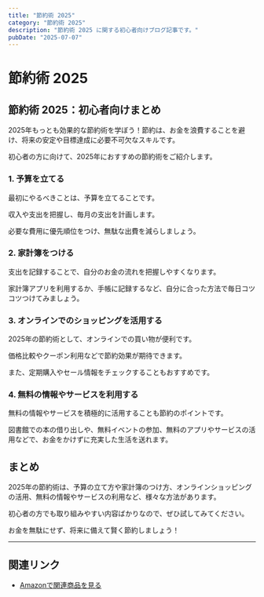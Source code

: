 ```yaml
---
title: "節約術 2025"
category: "節約術 2025"
description: "節約術 2025 に関する初心者向けブログ記事です。"
pubDate: "2025-07-07"
---
```


# 節約術 2025

## 節約術 2025：初心者向けまとめ

2025年もっとも効果的な節約術を学ぼう！節約は、お金を浪費することを避け、将来の安定や目標達成に必要不可欠なスキルです。

初心者の方に向けて、2025年におすすめの節約術をご紹介します。



### 1. 予算を立てる
最初にやるべきことは、予算を立てることです。

収入や支出を把握し、毎月の支出を計画します。

必要な費用に優先順位をつけ、無駄な出費を減らしましょう。



### 2. 家計簿をつける
支出を記録することで、自分のお金の流れを把握しやすくなります。

家計簿アプリを利用するか、手帳に記録するなど、自分に合った方法で毎日コツコツつけてみましょう。



### 3. オンラインでのショッピングを活用する
2025年の節約術として、オンラインでの買い物が便利です。

価格比較やクーポン利用などで節約効果が期待できます。

また、定期購入やセール情報をチェックすることもおすすめです。



### 4. 無料の情報やサービスを利用する
無料の情報やサービスを積極的に活用することも節約のポイントです。

図書館での本の借り出しや、無料イベントの参加、無料のアプリやサービスの活用などで、お金をかけずに充実した生活を送れます。



## まとめ

2025年の節約術は、予算の立て方や家計簿のつけ方、オンラインショッピングの活用、無料の情報やサービスの利用など、様々な方法があります。

初心者の方でも取り組みやすい内容ばかりなので、ぜひ試してみてください。

お金を無駄にせず、将来に備えて賢く節約しましょう！

---

## 関連リンク

- [Amazonで関連商品を見る](https://www.amazon.co.jp/s?k=%E7%AF%80%E7%B4%84%E8%A1%93+2025&tag=autowritehubai-22)
